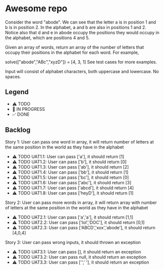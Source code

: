 # Awesome repo

Consider the word "abode". We can see that the letter a is in position 1 and b is in position 2. In the alphabet, a and b are also in positions 1 and 2. Notice also that d and e in abode occupy the positions they would occupy in the alphabet, which are positions 4 and 5.

Given an array of words, return an array of the number of letters that occupy their positions in the alphabet for each word. For example,

solve(["abode","ABc","xyzD"]) = [4, 3, 1]
See test cases for more examples.

Input will consist of alphabet characters, both uppercase and lowercase. No spaces.

## Legend
- ⚠ TODO
- 🚧 IN PROGRESS
- ✅ DONE

## Backlog

Story 1: User can pass one word in array, it will return number of letters at the same position in the world as they have in the alphabet 
- ⚠ TODO UAT1.1: User can pass ['a'], it should return [1] 
- ⚠ TODO UAT1.2: User can pass ['b'], it should return [0] 
- ⚠ TODO UAT1.3: User can pass ['ab'], it should return [2] 
- ⚠ TODO UAT1.4: User can pass ['bb'], it should return [1]
- ⚠ TODO UAT1.5: User can pass ['bc'], it should return [0]
- ⚠ TODO UAT1.6: User can pass ['abc'], it should return [3]
- ⚠ TODO UAT1.7: User can pass ['abcd'], it should return [4]
- ⚠ TODO UAT1.8: User can pass ['heyD'], it should return [1]

Story 2: User can pass more words in array, it will return array with number of letters at the same position in the world as they have in the alphabet
- ⚠ TODO UAT2.1: User can pass ['a','a'], it should return [1,1] 
- ⚠ TODO UAT2.2: User can pass ['lol','DOC'], it should return [0,1] 
- ⚠ TODO UAT2.3: User can pass ['ABCD','xox','abode'], it should return [4,0,4] 

Story 3: User can pass wrong inputs, it should thrown an exception
- ⚠ TODO UAT3.1: User can pass [], it should return an exception
- ⚠ TODO UAT3.2: User can pass null, it should return an exception
- ⚠ TODO UAT3.3: User can pass ['',' '], it should return an exception
